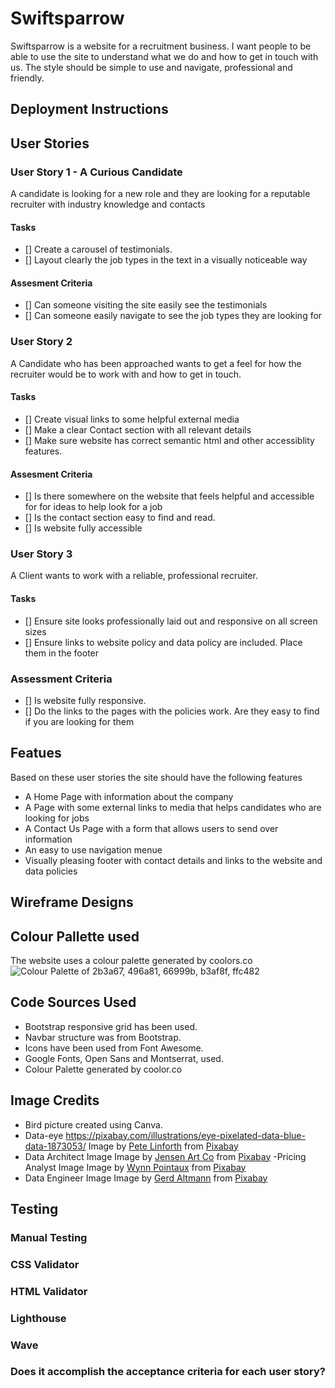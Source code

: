 # Swiftsparrow
 
 Swiftsparrow is a website for a recruitment business. I want people to be able to use the site to understand what we do and how to get in touch with us. The style should be simple to use and navigate, professional and friendly.

## Deployment Instructions

 ## User Stories
 
 ### User Story 1 - A Curious Candidate
 
 A candidate is looking for a new role and they are looking for a reputable recruiter with industry knowledge and contacts
 
 #### Tasks
 
 - [] Create a carousel of testimonials.
 - [] Layout clearly the job types in the text in a visually noticeable way
 
 #### Assesment Criteria
 
 - [] Can someone visiting the site easily see the testimonials
 - [] Can someone easily navigate to see the job types they are looking for
 
 ### User Story 2 
 
 A Candidate who has been approached wants to get a feel for how the recruiter would be to work with and how to get in touch.
 
 #### Tasks
 
 - [] Create visual links to some helpful external media
 - [] Make a clear Contact section with all relevant details
- [] Make sure website has correct semantic html and other accessiblity features.

 #### Assesment Criteria
 
 - [] Is there somewhere on the website that feels helpful and accessible for for ideas to help look for a job
 - [] Is the contact section easy to find and read.
 - [] Is website fully accessible
 
 ### User Story 3  
 
 A Client wants to work with a reliable, professional recruiter.
 
 #### Tasks
 
 - [] Ensure site looks professionally laid out and responsive on all screen sizes
 - [] Ensure links to website policy and data policy are included. Place them in the footer

 ### Assessment Criteria

 - [] Is website fully responsive.
 - [] Do the links to the pages with the policies work. Are they easy to find if you are looking for them

 ## Featues

 Based on these user stories the site should have the following features
 - A Home Page with information about the company
 - A Page with some external links to media that helps candidates who are looking for jobs
 - A Contact Us Page with a form that allows users to send over information
 - An easy to use navigation menue
 - Visually pleasing footer with contact details and links to the website and data policies

 ## Wireframe Designs

## Colour Pallette used

The website uses a colour palette generated by coolors.co
![Colour Palette of 2b3a67, 496a81, 66999b, b3af8f, ffc482 ](images/Blue_Green_Yellow.png)


## Code Sources Used

- Bootstrap responsive grid has been used.
- Navbar structure was from Bootstrap.
- Icons have been used from Font Awesome.
- Google Fonts, Open Sans and Montserrat, used.
- Colour Palette generated by coolor.co

## Image Credits

- Bird picture created using Canva.
- Data-eye https://pixabay.com/illustrations/eye-pixelated-data-blue-data-1873053/ Image by <a href="https://pixabay.com/users/thedigitalartist-202249/?utm_source=link-attribution&utm_medium=referral&utm_campaign=image&utm_content=1873053">Pete Linforth</a> from <a href="https://pixabay.com//?utm_source=link-attribution&utm_medium=referral&utm_campaign=image&utm_content=1873053">Pixabay</a>
- Data Architect Image Image by <a href="https://pixabay.com/users/jensenartofficial-31380959/?utm_source=link-attribution&utm_medium=referral&utm_campaign=image&utm_content=7644533">Jensen Art Co</a> from <a href="https://pixabay.com//?utm_source=link-attribution&utm_medium=referral&utm_campaign=image&utm_content=7644533">Pixabay</a>
-Pricing Analyst Image Image by <a href="https://pixabay.com/users/wynpnt-868761/?utm_source=link-attribution&utm_medium=referral&utm_campaign=image&utm_content=2296821">Wynn Pointaux</a> from <a href="https://pixabay.com//?utm_source=link-attribution&utm_medium=referral&utm_campaign=image&utm_content=2296821">Pixabay</a>
- Data Engineer Image Image by <a href="https://pixabay.com/users/geralt-9301/?utm_source=link-attribution&utm_medium=referral&utm_campaign=image&utm_content=4904427">Gerd Altmann</a> from <a href="https://pixabay.com//?utm_source=link-attribution&utm_medium=referral&utm_campaign=image&utm_content=4904427">Pixabay</a>


## Testing

### Manual Testing

### CSS Validator

### HTML Validator

### Lighthouse

### Wave

### Does it accomplish the acceptance criteria for each user story?



